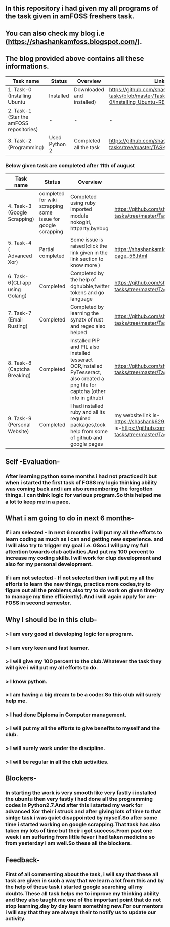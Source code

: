 ## In this repository i had given my all programs of the task given in amFOSS freshers task.
## You can also check my blog i.e (https://shashankamfoss.blogspot.com/).
## The blog provided above contains all these informations.



|Task name                       |Status       |Overview               |Link |                                                         
|--------------------------------|--------------------------------------------------------------|-------------|----------------|
|1. Task-0 (Installing Ubuntu      |Installed    |Downloaded and installed)|https://github.com/shashank629/amfoss-tasks/blob/master/Task-0/Installing_Ubuntu-README.MD|
|2. Task-1 (Star the amFOSS repositories)|-|-|-|
|3. Task-2 (Programming)          |Used Python 2 |Completed all the task|https://github.com/shashank629/amfoss-tasks/tree/master/TASK%202|

### Below given task are completed after 11th of august

|Task name                       |Status       |Overview               |Link |
|--------------------------------|-------------|-----------------------|-----|
|4. Task-3 (Google Scrapping)     |completed for wiki scrapping some issue for google scrapping|Completed using ruby imported module nokogiri, httparty,byebug|https://github.com/shashank629/amfoss-tasks/tree/master/Task-3| 
|5. Task-4 ( Advanced Xor)|Partial completed|Some issue is raised(click the link given in the link section to know more )|https://shashankamfoss.blogspot.com/p/blog-page_56.html|
|6. Task-6(CLI app using Golang)|Completed|Completed by the help of dghubble,twitter tokens and go language|https://github.com/shashank629/amfoss-tasks/tree/master/Task-6|
|7. Task-7 (Email Rusting)|Completed|Completed by learning the synatx of rust and regex also helped|https://github.com/shashank629/amfoss-tasks/tree/master/Task-7|
|8. Task-8 (Captcha Breaking)     |Completed |Installed  PIP and PIL also installed tesseract OCR,installed PyTesseract, also created a png file for captcha (other info in github)|https://github.com/shashank629/amfoss-tasks/tree/master/Task-8 |
|9. Task-9 (Personal Website)|Completed|I had installed ruby and all its required packages,took help from some of github and google pages|my website link is-https://shashank629.github.io/               and github link is-https://github.com/shashank629/amfoss-tasks/tree/master/Task-9 |






## Self -Evaluation- 
### After learning python some months i had not practiced it but when i started the first task of FOSS my logic thinking                     ability was coming back and i am also remembering the forgotten things. I can think logic for various program.So this                   helped me a lot to keep me in a pace.

## What i am going to do in next 6 months-
###     If i am selected - In next 6 months i will put my all the efforts to learn coding as much as i can  and getting new experience.                            and I will also try to trigger my goal i.e. GSoc.I will pay my full attention towards club activities.And put                            my 100 percent to increase my coding skills.I will work for clup development and also for my personal                                    development.
###     If i am not selected - If not selected then i will put my all the efforts to learn the new things, practice more codes,try to                                  figure out all the problems,also try to do work on given time(try to manage my time efficiently).And i                                  will again apply for am-FOSS in second semester. 

## Why I should be in this club-

### > I am very good at developing logic for a program.
### > I am very keen and fast learner.
### > I will give my 100 percent to the club.Whatever the task they will give i will put my all efforts to do.
### > I know python.
### > I am having a big dream to be a coder.So this club will surely help me.
### > I had done Diploma in Computer management.
### > I will put my all the efforts to give benefits to myself and the club.
### > I will surely work under the discipline.
### > I will be regular in all the club activities.

## Blockers-
### In starting the work is very smooth like very fastly i installed the ubuntu then very fastly i had done all the programming codes in Python2.7.And after this i started my work for advanced Xor their i struck and after giving lots of time to that sinlge task i was quiet disappointed by myself.So after some time i started working on google scrapping.That task has also taken my lots of time but their i got success.From past one week i am suffering from little fever i had taken medicine so from yesterday i am well.So these all the blockers.

## Feedback-
### First of all commenting about the task, i will say that these all task are given in such a way that we learn a lot from this and by the help of these task i started google searching all my doubts.These all task helps me to improve my thinking ability and they also taught me one of the important point that do not stop learning,day by day learn something new.For our mentors i will say that they are always their to notify us to update our activity.
